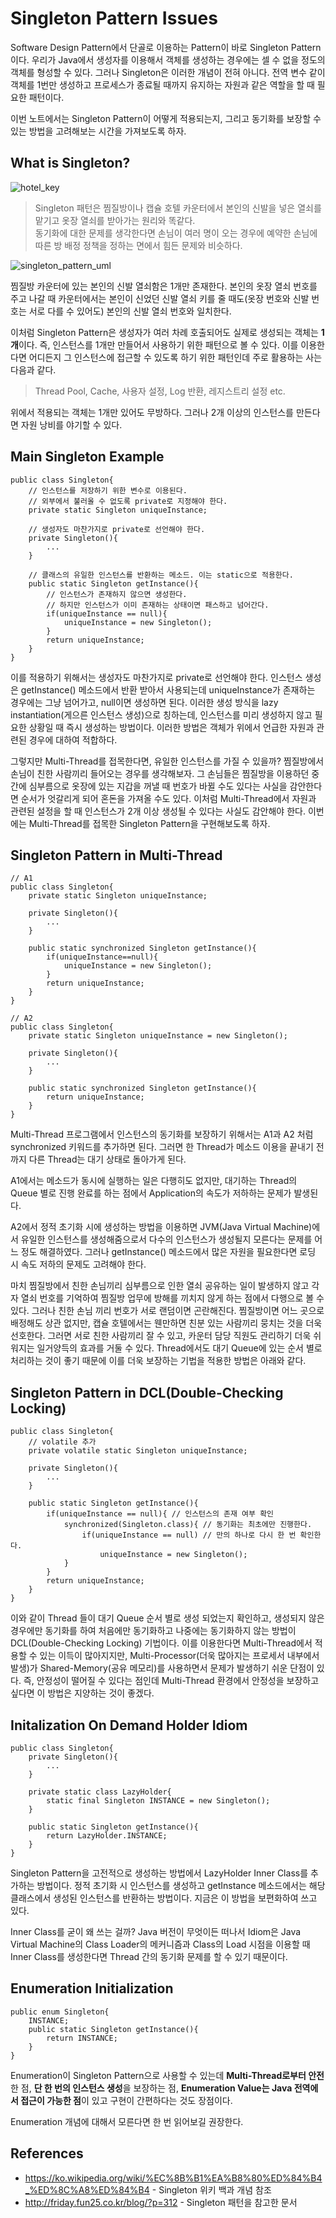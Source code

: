 # Singleton Pattern Issues

Software Design Pattern에서 단골로 이용하는 Pattern이 바로 Singleton Pattern이다. 우리가 Java에서 생성자를 이용해서 객체를 생성하는 경우에는 셀 수 없을 정도의 객체를 형성할 수 있다. 그러나 Singleton은 이러한 개념이 전혀 아니다. 전역 변수 같이 객체를 1번만 생성하고 프로세스가 종료될 때까지 유지하는 자원과 같은 역할을 할 때 필요한 패턴이다.

이번 노트에서는 Singleton Pattern이 어떻게 적용되는지, 그리고 동기화를 보장할 수 있는 방법을 고려해보는 시간을 가져보도록 하자.

## What is Singleton?

![hotel_key](/Application_Computer_Science/8_Object_Oriented_Pattern/img/hotel_key.jpg)

> Singleton 패턴은 찜질방이나 캡슐 호텔 카운터에서 본인의 신발을 넣은 열쇠를 맡기고 옷장 열쇠를 받아가는 원리와 똑같다.<br/>
> 동기화에 대한 문제를 생각한다면 손님이 여러 명이 오는 경우에 예약한 손님에 따른 방 배정 정책을 정하는 면에서 힘든 문제와 비슷하다.

![singleton_pattern_uml](/Application_Computer_Science/8_Object_Oriented_Pattern/img/singleton_pattern_uml.png)

찜질방 카운터에 있는 본인의 신발 열쇠함은 1개만 존재한다. 본인의 옷장 열쇠 번호를 주고 나갈 때 카운터에서는 본인이 신었던 신발 열쇠 키를 줄 때도(옷장 번호와 신발 번호는 서로 다를 수 있어도) 본인의 신발 열쇠 번호와 일치한다. 

이처럼 Singleton Pattern은 생성자가 여러 차례 호출되어도 실제로 생성되는 객체는 **1개**이다. 즉, 인스턴스를 1개만 만들어서 사용하기 위한 패턴으로 볼 수 있다. 이를 이용한다면 어디든지 그 인스턴스에 접근할 수 있도록 하기 위한 패턴인데 주로 활용하는 사는 다음과 같다.

> Thread Pool, Cache, 사용자 설정, Log 반환, 레지스트리 설정 etc.

위에서 적용되는 객체는 1개만 있어도 무방하다. 그러나 2개 이상의 인스턴스를 만든다면 자원 낭비를 야기할 수 있다.

## Main Singleton Example
```
public class Singleton{
    // 인스턴스를 저장하기 위한 변수로 이용된다.
    // 외부에서 불러올 수 없도록 private로 지정해야 한다.
    private static Singleton uniqueInstance;

    // 생성자도 마찬가지로 private로 선언해야 한다.
    private Singleton(){
        ...
    }

    // 클래스의 유일한 인스턴스를 반환하는 메소드. 이는 static으로 적용한다.
    public static Singleton getInstance(){
        // 인스턴스가 존재하지 않으면 생성한다.
        // 하지만 인스턴스가 이미 존재하는 상태이면 패스하고 넘어간다.
        if(uniqueInstance == null){
            uniqueInstance = new Singleton();
        }
        return uniqueInstance;
    }
}
```
이를 적용하기 위해서는 생성자도 마찬가지로 private로 선언해야 한다. 인스턴스 생성은 getInstance() 메소드에서 반환 받아서 사용되는데 uniqueInstance가 존재하는 경우에는 그냥 넘어가고, null이면 생성하면 된다. 이러한 생성 방식을 lazy instantiation(게으른 인스턴스 생성)으로 칭하는데, 인스턴스를 미리 생성하지 않고 필요한 상황일 때 즉시 생성하는 방법이다. 이러한 방법은 객체가 위에서 언급한 자원과 관련된 경우에 대하여 적합하다.

그렇지만 Multi-Thread를 접목한다면, 유일한 인스턴스를 가질 수 있을까? 찜질방에서 손님이 친한 사람끼리 들어오는 경우를 생각해보자. 그 손님들은 찜질방을 이용하던 중간에 심부름으로 옷장에 있는 지갑을 꺼낼 때 번호가 바뀔 수도 있다는 사실을 감안한다면 순서가 엇갈리게 되어 혼돈을 가져올 수도 있다. 이처럼 Multi-Thread에서 자원과 관련된 설정을 할 때 인스턴스가 2개 이상 생성될 수 있다는 사실도 감안해야 한다. 이번에는 Multi-Thread를 접목한 Singleton Pattern을 구현해보도록 하자.

## Singleton Pattern in Multi-Thread

```
// A1
public class Singleton{
    private static Singleton uniqueInstance;

    private Singleton(){
        ...
    }

    public static synchronized Singleton getInstance(){
        if(uniqueInstance==null){
            uniqueInstance = new Singleton();
        }
        return uniqueInstance;
    }
}

// A2
public class Singleton{
    private static Singleton uniqueInstance = new Singleton();

    private Singleton(){
        ...
    }

    public static synchronized Singleton getInstance(){
        return uniqueInstance;
    }
}
```

Multi-Thread 프로그램에서 인스턴스의 동기화를 보장하기 위해서는 A1과 A2 처럼 synchronized 키워드를 추가하면 된다. 그러면 한 Thread가 메소드 이용을 끝내기 전까지 다른 Thread는 대기 상태로 돌아가게 된다. 

A1에서는 메소드가 동시에 실행하는 일은 다행히도 없지만, 대기하는 Thread의 Queue 별로 진행 완료를 하는 점에서 Application의 속도가 저하하는 문제가 발생된다.

A2에서 정적 초기화 시에 생성하는 방법을 이용하면 JVM(Java Virtual Machine)에서 유일한 인스턴스를 생성해줌으로서 다수의 인스턴스가 생성될지 모른다는 문제를 어느 정도 해결하였다. 그러나 getInstance() 메소드에서 많은 자원을 필요한다면 로딩 시 속도 저하의 문제도 고려해야 한다.

마치 찜질방에서 친한 손님끼리 심부름으로 인한 열쇠 공유하는 일이 발생하지 않고 각자 열쇠 번호를 기억하여 찜질방 업무에 방해를 끼치지 않게 하는 점에서 다행으로 볼 수 있다. 그러나 친한 손님 끼리 번호가 서로 랜덤이면 곤란해진다. 찜질방이면 어느 곳으로 배정해도 상관 없지만, 캡슐 호텔에서는 웬만하면 친분 있는 사람끼리 뭉치는 것을 더욱 선호한다. 그러면 서로 친한 사람끼리 잘 수 있고, 카운터 담당 직원도 관리하기 더욱 쉬워지는 일거양득의 효과를 거둘 수 있다. Thread에서도 대기 Queue에 있는 순서 별로 처리하는 것이 좋기 때문에 이를 더욱 보장하는 기법을 적용한 방법은 아래와 같다.

## Singleton Pattern in DCL(Double-Checking Locking)
```
public class Singleton{
    // volatile 추가
    private volatile static Singleton uniqueInstance;

    private Singleton(){
        ...
    }

    public static Singleton getInstance(){
        if(uniqueInstance == null){ // 인스턴스의 존재 여부 확인
            synchronized(Singleton.class){ // 동기화는 최초에만 진행한다.
                if(uniqueInstance == null) // 만의 하나로 다시 한 번 확인한다.
                    uniqueInstance = new Singleton();
            }
        }
        return uniqueInstance;
    }
}
```

이와 같이 Thread 들이 대기 Queue 순서 별로 생성 되었는지 확인하고, 생성되지 않은 경우에만 동기화를 하여 처음에만 동기화하고 나중에는 동기화하지 않는 방법이 DCL(Double-Checking Locking) 기법이다. 이를 이용한다면 Multi-Thread에서 적용할 수 있는 이득이 많아지지만, Multi-Processor(더욱 많아지는 프로세서 내부에서 발생)가 Shared-Memory(공유 메모리)를 사용하면서 문제가 발생하기 쉬운 단점이 있다. 즉, 안정성이 떨어질 수 있다는 점인데 Multi-Thread 환경에서 안정성을 보장하고 싶다면 이 방법은 지양하는 것이 좋겠다.

## Initalization On Demand Holder Idiom

```
public class Singleton{
    private Singleton(){
        ...
    }
    
    private static class LazyHolder{
        static final Singleton INSTANCE = new Singleton();
    }

    public static Singleton getInstance(){
        return LazyHolder.INSTANCE;
    }
}
```

Singleton Pattern을 고전적으로 생성하는 방법에서 LazyHolder Inner Class를 추가하는 방법이다. 정적 초기화 시 인스턴스를 생성하고 getInstance 메소드에서는 해당 클래스에서 생성된 인스턴스를 반환하는 방법이다. 지금은 이 방법을 보편화하여 쓰고 있다.

Inner Class를 굳이 왜 쓰는 걸까? Java 버전이 무엇이든 떠나서 Idiom은 Java Virtual Machine의 Class Loader의 메커니즘과 Class의 Load 시점을 이용할 때 Inner Class를 생성한다면 Thread 간의 동기화 문제를 할 수 있기 때문이다.

## Enumeration Initialization
```
public enum Singleton{
    INSTANCE;
    public static Singleton getInstance(){
        return INSTANCE;
    }
}
```

Enumeration이 Singleton Pattern으로 사용할 수 있는데 **Multi-Thread로부터 안전**한 점, **단 한 번의 인스턴스 생성**을 보장하는 점, **Enumeration Value는 Java 전역에서 접근이 가능한 점**이 있고 구현이 간편하다는 것도 장점이다.

Enumeration 개념에 대해서 모른다면 한 번 읽어보길 권장한다.

## References
- https://ko.wikipedia.org/wiki/%EC%8B%B1%EA%B8%80%ED%84%B4_%ED%8C%A8%ED%84%B4 - Singleton 위키 백과 개념 참조
- http://friday.fun25.co.kr/blog/?p=312 - Singleton 패턴을 참고한 문서